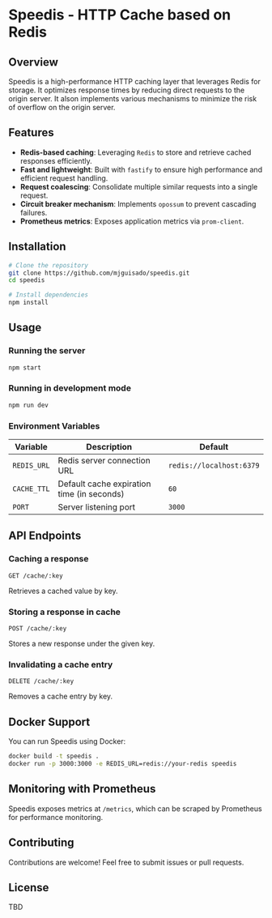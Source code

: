# Speedis - HTTP Cache based on Redis

## Overview

Speedis is a high-performance HTTP caching layer that leverages Redis for storage.
It optimizes response times by reducing direct requests to the origin server.
It alson implements various mechanisms to minimize the risk of overflow on the origin server.
 
## Features
- **Redis-based caching**: Leveraging `Redis` to store and retrieve cached responses efficiently.
- **Fast and lightweight**: Built with `fastify` to ensure high performance and efficient request handling.
- **Request coalescing**: Consolidate multiple similar requests into a single request.
- **Circuit breaker mechanism**: Implements `opossum` to prevent cascading failures.
- **Prometheus metrics**: Exposes application metrics via `prom-client`.

## Installation

```sh
# Clone the repository
git clone https://github.com/mjguisado/speedis.git
cd speedis

# Install dependencies
npm install
```

## Usage
### Running the server
```sh
npm start
```

### Running in development mode
```sh
npm run dev
```

### Environment Variables
| Variable | Description | Default |
|----------|-------------|---------|
| `REDIS_URL` | Redis server connection URL | `redis://localhost:6379` |
| `CACHE_TTL` | Default cache expiration time (in seconds) | `60` |
| `PORT` | Server listening port | `3000` |

## API Endpoints
### Caching a response
```http
GET /cache/:key
```
Retrieves a cached value by key.

### Storing a response in cache
```http
POST /cache/:key
```
Stores a new response under the given key.

### Invalidating a cache entry
```http
DELETE /cache/:key
```
Removes a cache entry by key.

## Docker Support
You can run Speedis using Docker:
```sh
docker build -t speedis .
docker run -p 3000:3000 -e REDIS_URL=redis://your-redis speedis
```

## Monitoring with Prometheus
Speedis exposes metrics at `/metrics`, which can be scraped by Prometheus for performance monitoring.

## Contributing
Contributions are welcome! Feel free to submit issues or pull requests.

## License
TBD
